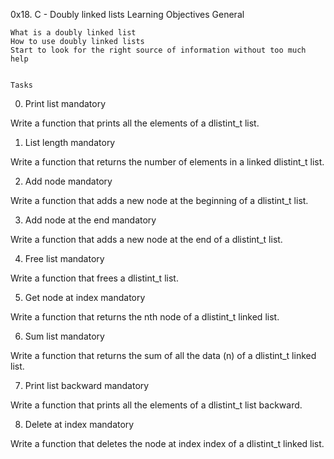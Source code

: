 0x18. C - Doubly linked lists
Learning Objectives
General

    What is a doubly linked list
    How to use doubly linked lists
    Start to look for the right source of information without too much help


    Tasks
0. Print list
mandatory

Write a function that prints all the elements of a dlistint_t list.

1. List length
mandatory

Write a function that returns the number of elements in a linked dlistint_t list.

2. Add node
mandatory

Write a function that adds a new node at the beginning of a dlistint_t list.

3. Add node at the end
mandatory

Write a function that adds a new node at the end of a dlistint_t list.

4. Free list
mandatory

Write a function that frees a dlistint_t list.

5. Get node at index
mandatory

Write a function that returns the nth node of a dlistint_t linked list.

6. Sum list
mandatory

Write a function that returns the sum of all the data (n) of a dlistint_t linked list.

7. Print list backward
mandatory

Write a function that prints all the elements of a dlistint_t list backward.

8. Delete at index
mandatory

Write a function that deletes the node at index index of a dlistint_t linked list.

